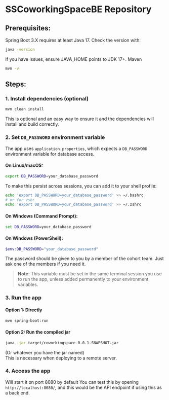 # SSCoworkingSpaceBE Repository
 ## Prerequisites:
 Spring Boot 3.X requires at least Java 17. Check the version with:
 ```bash
 java -version
 ```
 If you have issues, ensure JAVA_HOME points to JDK 17+.
 Maven
 ```bash
 mvn -v
 ```
 ## Steps:
 ### 1. Install dependencies (optional)
 ```bash
 mvn clean install
 ```
This is optional and an easy way to ensure it and the dependencies will install and build correctly.
### 2. Set `DB_PASSWORD` environment variable

The app uses `application.properties`, which expects a `DB_PASSWORD` environment variable for database access.

#### On **Linux/macOS**:

```bash
export DB_PASSWORD=your_database_password
```

To make this persist across sessions, you can add it to your shell profile:

```bash
echo 'export DB_PASSWORD=your_database_password' >> ~/.bashrc
# or for zsh:
echo 'export DB_PASSWORD=your_database_password' >> ~/.zshrc
```

#### On **Windows** (Command Prompt):

```cmd
set DB_PASSWORD=your_database_password
```

#### On **Windows** (PowerShell):

```powershell
$env:DB_PASSWORD="your_database_password"
```
The password should be given to you by a member of the cohort team. Just ask one of the members if you need it.

> **Note:** This variable must be set in the same terminal session you use to run the app, unless added permanently to your environment variables.

 ### 3. Run the app
 #### Option 1: Directly
 ```bash
 mvn spring-boot:run
 ```
 #### Option 2: Run the compiled jar
 ```bash
 java -jar target/coworkingspace-0.0.1-SNAPSHOT.jar
 ```
 (Or whatever you have the jar named)  
 This is necessary when deploying to a remote server.
 ### 4. Access the app
 Will start it on port 8080 by default
 You can test this by opening ``http://localhost:8080/``, and this would be the API endpoint if using this as a back end.
 